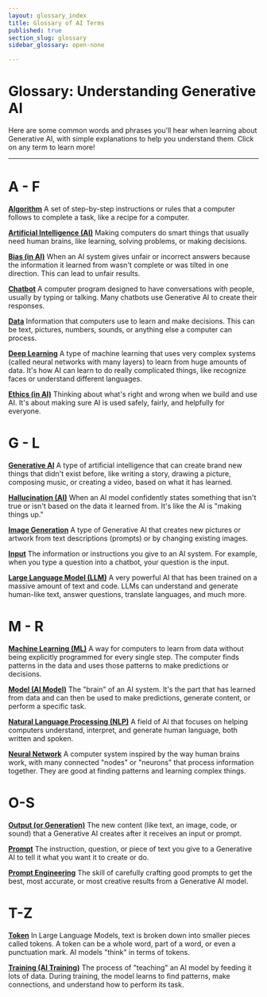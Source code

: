 ```yaml
---
layout: glossary_index
title: Glossary of AI Terms
published: true
section_slug: glossary
sidebar_glossary: open-none

---
```


# Glossary: Understanding Generative AI

Here are some common words and phrases you'll hear when learning about Generative AI, with simple explanations to help you understand them. Click on any term to learn more!

---

# A - F

**[Algorithm](./algorithm.html)**
A set of step-by-step instructions or rules that a computer follows to complete a task, like a recipe for a computer.

**[Artificial Intelligence (AI)](./artificial-intelligence.html)**
Making computers do smart things that usually need human brains, like learning, solving problems, or making decisions.

**[Bias (in AI)](./ai-bias.html)**
When an AI system gives unfair or incorrect answers because the information it learned from wasn't complete or was tilted in one direction. This can lead to unfair results.

**[Chatbot](./chatbot.html)**
A computer program designed to have conversations with people, usually by typing or talking. Many chatbots use Generative AI to create their responses.

**[Data](./data.html)**
Information that computers use to learn and make decisions. This can be text, pictures, numbers, sounds, or anything else a computer can process.

**[Deep Learning](./deep-learning.html)**
A type of machine learning that uses very complex systems (called neural networks with many layers) to learn from huge amounts of data. It's how AI can learn to do really complicated things, like recognize faces or understand different languages.

**[Ethics (in AI)](./ai-ethics.html)**
Thinking about what's right and wrong when we build and use AI. It's about making sure AI is used safely, fairly, and helpfully for everyone.

# G - L

**[Generative AI](./generative-ai.html)**
A type of artificial intelligence that can create brand new things that didn't exist before, like writing a story, drawing a picture, composing music, or creating a video, based on what it has learned.

**[Hallucination (AI)](./ai-hallucination.html)**
When an AI model confidently states something that isn't true or isn't based on the data it learned from. It's like the AI is "making things up."

**[Image Generation](./image-generation.html)**
A type of Generative AI that creates new pictures or artwork from text descriptions (prompts) or by changing existing images.

**[Input](./input.html)**
The information or instructions you give to an AI system. For example, when you type a question into a chatbot, your question is the input.

**[Large Language Model (LLM)](./large-language-model.html)**
A very powerful AI that has been trained on a massive amount of text and code. LLMs can understand and generate human-like text, answer questions, translate languages, and much more.

# M - R

**[Machine Learning (ML)](./machine-learning.html)**
A way for computers to learn from data without being explicitly programmed for every single step. The computer finds patterns in the data and uses those patterns to make predictions or decisions.

**[Model (AI Model)](./ai-model.html)**
The "brain" of an AI system. It's the part that has learned from data and can then be used to make predictions, generate content, or perform a specific task.

**[Natural Language Processing (NLP)](./natural-language-processing.html)**
A field of AI that focuses on helping computers understand, interpret, and generate human language, both written and spoken.

**[Neural Network](./neural-network.html)**
A computer system inspired by the way human brains work, with many connected "nodes" or "neurons" that process information together. They are good at finding patterns and learning complex things.

# O-S

**[Output (or Generation)](./ai-output.html)**
The new content (like text, an image, code, or sound) that a Generative AI creates after it receives an input or prompt.

**[Prompt](./prompt.html)**
The instruction, question, or piece of text you give to a Generative AI to tell it what you want it to create or do.

**[Prompt Engineering](./prompt-engineering.html)**
The skill of carefully crafting good prompts to get the best, most accurate, or most creative results from a Generative AI model.

# T-Z

**[Token](./token.html)**
In Large Language Models, text is broken down into smaller pieces called tokens. A token can be a whole word, part of a word, or even a punctuation mark. AI models "think" in terms of tokens.

**[Training (AI Training)](./ai-training.html)**
The process of "teaching" an AI model by feeding it lots of data. During training, the model learns to find patterns, make connections, and understand how to perform its task.
